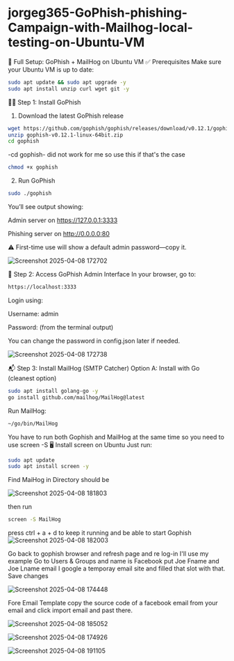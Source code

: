 # jorgeg365-GoPhish-phishing-Campaign-with-Mailhog-local-testing-on-Ubuntu-VM

🧰 Full Setup: GoPhish + MailHog on Ubuntu VM
✅ Prerequisites
Make sure your Ubuntu VM is up to date:

```bash
sudo apt update && sudo apt upgrade -y
sudo apt install unzip curl wget git -y
```
🧑‍💻 Step 1: Install GoPhish
1. Download the latest GoPhish release

```bash
wget https://github.com/gophish/gophish/releases/download/v0.12.1/gophish-v0.12.1-linux-64bit.zip
unzip gophish-v0.12.1-linux-64bit.zip
cd gophish
```
-cd gophish- did not work for me so use this if that's the case 

```bash
chmod +x gophish
```
2. Run GoPhish

```bash
sudo ./gophish
```
You’ll see output showing:

Admin server on https://127.0.0.1:3333

Phishing server on http://0.0.0.0:80

⚠️ First-time use will show a default admin password—copy it.

![Screenshot 2025-04-08 172702](https://github.com/user-attachments/assets/4c32489e-dc38-4b16-9d1c-ede489f8d598)


🔐 Step 2: Access GoPhish Admin Interface
In your browser, go to:

```bash
https://localhost:3333
```

Login using:

Username: admin

Password: (from the terminal output)

You can change the password in config.json later if needed.

![Screenshot 2025-04-08 172738](https://github.com/user-attachments/assets/771c11f8-e7b9-46cb-b3ce-01a5db4919e0)

📬 Step 3: Install MailHog (SMTP Catcher)
Option A: Install with Go (cleanest option)
```bash
sudo apt install golang-go -y
go install github.com/mailhog/MailHog@latest
```
Run MailHog:
```bash
~/go/bin/MailHog
```
You have to run both Gophish and MailHog at the same time so you need to use screen -S
🖥️ Install screen on Ubuntu
Just run:
```bash
sudo apt update
sudo apt install screen -y
```
Find MaiHog in Directory should be 

![Screenshot 2025-04-08 181803](https://github.com/user-attachments/assets/7933a412-3cf9-4187-8293-6a435e6255eb)

then run 
```bash
screen -S MailHog
```
press ctrl + a + d   to keep it running and be able to start Gophish
![Screenshot 2025-04-08 182003](https://github.com/user-attachments/assets/5df95e74-b796-45b1-816f-48e2d1098507)

Go back to gophish browser and refresh page and re log-in
I'll use my example
Go to Users & Groups and name is Facebook put Joe Fname and Joe Lname email I google a temporay email site and filled that slot with that. Save changes

![Screenshot 2025-04-08 174448](https://github.com/user-attachments/assets/7df71c25-04b3-48c8-a8f4-bcae62b6957b)

Fore Email Template copy the source code of a facebook email from your email and click import email and past there.

![Screenshot 2025-04-08 185052](https://github.com/user-attachments/assets/e6e54ba1-c039-4939-ad7c-32433541bf74)

![Screenshot 2025-04-08 174926](https://github.com/user-attachments/assets/4b75ac37-48ef-4eda-a7f8-6ef02da09519)

![Screenshot 2025-04-08 191105](https://github.com/user-attachments/assets/547112d5-9c77-4e03-9e2e-5fe0ef97e467)











